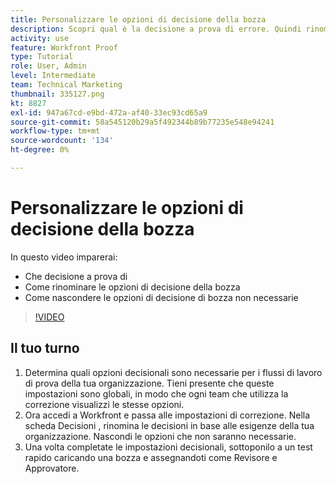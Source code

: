 ```yaml
---
title: Personalizzare le opzioni di decisione della bozza
description: Scopri qual è la decisione a prova di errore. Quindi rinomina le opzioni di decisione della bozza e nasconde le opzioni non necessarie nelle impostazioni del sistema di correzione.
activity: use
feature: Workfront Proof
type: Tutorial
role: User, Admin
level: Intermediate
team: Technical Marketing
thumbnail: 335127.png
kt: 8827
exl-id: 947a67cd-e9bd-472a-af40-33ec93cd65a9
source-git-commit: 58a545120b29a5f492344b89b77235e548e94241
workflow-type: tm+mt
source-wordcount: '134'
ht-degree: 0%

---
```


# Personalizzare le opzioni di decisione della bozza

In questo video imparerai:

* Che decisione a prova di
* Come rinominare le opzioni di decisione della bozza
* Come nascondere le opzioni di decisione di bozza non necessarie

>[!VIDEO](https://video.tv.adobe.com/v/335127/?quality=12)

## Il tuo turno

1. Determina quali opzioni decisionali sono necessarie per i flussi di lavoro di prova della tua organizzazione. Tieni presente che queste impostazioni sono globali, in modo che ogni team che utilizza la correzione visualizzi le stesse opzioni.
1. Ora accedi a Workfront e passa alle impostazioni di correzione. Nella scheda Decisioni , rinomina le decisioni in base alle esigenze della tua organizzazione. Nascondi le opzioni che non saranno necessarie.
1. Una volta completate le impostazioni decisionali, sottoponilo a un test rapido caricando una bozza e assegnandoti come Revisore e Approvatore.


<!--
Lean More URLs
-->
